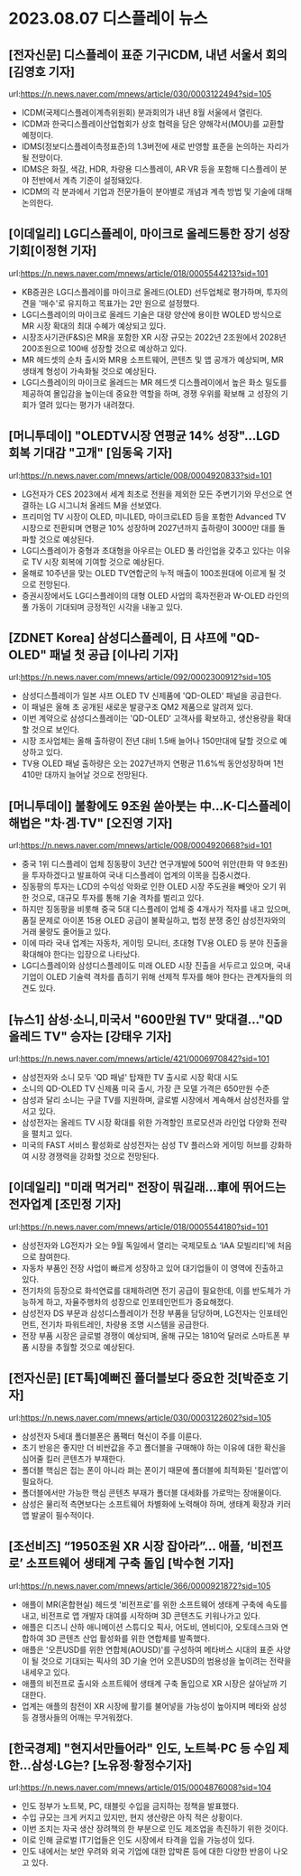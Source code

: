 # 2023.08.07 디스플레이 뉴스

## [전자신문] 디스플레이 표준 기구ICDM, 내년 서울서 회의 [김영호 기자]
url:https://n.news.naver.com/mnews/article/030/0003122494?sid=105
- ICDM(국제디스플레이계측위원회) 분과회의가 내년 8월 서울에서 열린다.
- ICDM과 한국디스플레이산업협회가 상호 협력을 담은 양해각서(MOU)를 교환할 예정이다.
- IDMS(정보디스플레이측정표준)의 1.3버전에 새로 반영할 표준을 논의하는 자리가 될 전망이다.
- IDMS은 화질, 색감, HDR, 차량용 디스플레이, AR·VR 등을 포함해 디스플레이 분야 전반에서 계측 기준이 설정돼있다.
- ICDM의 각 분과에서 기업과 전문가들이 분야별로 개념과 계측 방법 및 기술에 대해 논의한다.

## [이데일리] LG디스플레이, 마이크로 올레드통한 장기 성장 기회[이정현 기자]
url:https://n.news.naver.com/mnews/article/018/0005544213?sid=101
- KB증권은 LG디스플레이를 마이크로 올레드(OLED) 선두업체로 평가하며, 투자의견을 '매수'로 유지하고 목표가는 2만 원으로 설정했다.
- LG디스플레이의 마이크로 올레드 기술은 대량 양산에 용이한 WOLED 방식으로 MR 시장 확대의 최대 수혜가 예상되고 있다.
- 시장조사기관(F&S)은 MR을 포함한 XR 시장 규모는 2022년 2조원에서 2028년 200조원으로 100배 성장할 것으로 예상하고 있다.
- MR 헤드셋의 순차 출시와 MR용 소프트웨어, 콘텐츠 및 앱 공개가 예상되며, MR 생태계 형성이 가속화될 것으로 예상된다.
- LG디스플레이의 마이크로 올레드는 MR 헤드셋 디스플레이에서 높은 화소 밀도를 제공하여 몰입감을 높이는데 중요한 역할을 하며, 경쟁 우위를 확보해 고 성장의 기회가 열려 있다는 평가가 내려졌다.

## [머니투데이] "OLEDTV시장 연평균 14% 성장"...LGD 회복 기대감 "고개" [임동욱 기자]
url:https://n.news.naver.com/mnews/article/008/0004920833?sid=101
- LG전자가 CES 2023에서 세계 최초로 전원을 제외한 모든 주변기기와 무선으로 연결하는 LG 시그니처 올레드 M을 선보였다.
- 프리미엄 TV 시장이 OLED, 미니LED, 마이크로LED 등을 포함한 Advanced TV 시장으로 전환되며 연평균 10% 성장하며 2027년까지 출하량이 3000만 대를 돌파할 것으로 예상된다.
- LG디스플레이가 중형과 초대형을 아우르는 OLED 풀 라인업을 갖추고 있다는 이유로 TV 시장 회복에 기여할 것으로 예상된다.
- 올해로 10주년을 맞는 OLED TV연합군의 누적 매출이 100조원대에 이르게 될 것으로 전망된다.
- 증권시장에서도 LG디스플레이의 대형 OLED 사업의 흑자전환과 W-OLED 라인의 풀 가동이 기대되며 긍정적인 시각을 내놓고 있다.

## [ZDNET Korea] 삼성디스플레이, 日 샤프에 "QD-OLED" 패널 첫 공급 [이나리 기자]
url:https://n.news.naver.com/mnews/article/092/0002300912?sid=105
- 삼성디스플레이가 일본 샤프 OLED TV 신제품에 'QD-OLED' 패널을 공급한다.
- 이 패널은 올해 초 공개된 새로운 발광구조 QM2 제품으로 알려져 있다.
- 이번 계약으로 삼성디스플레이는 'QD-OLED' 고객사를 확보하고, 생산용량을 확대할 것으로 보인다.
- 시장 조사업체는 올해 출하량이 전년 대비 1.5배 늘어나 150만대에 달할 것으로 예상하고 있다.
- TV용 OLED 패널 출하량은 오는 2027년까지 연평균 11.6%씩 동안성장하며 1천410만 대까지 늘어날 것으로 전망된다.

## [머니투데이] 불황에도 9조원 쏟아붓는 中…K-디스플레이 해법은 "차·겜·TV" [오진영 기자]
url:https://n.news.naver.com/mnews/article/008/0004920668?sid=101
- 중국 1위 디스플레이 업체 징동팡이 3년간 연구개발에 500억 위안(한화 약 9조원)을 투자하겠다고 발표하여 국내 디스플레이 업계의 이목을 집중시켰다.
- 징동팡의 투자는 LCD의 수익성 악화로 인한 OLED 시장 주도권을 빼앗아 오기 위한 것으로, 대규모 투자를 통해 기술 격차를 벌리고 있다.
- 하지만 징동팡을 비롯해 중국 5대 디스플레이 업체 중 4개사가 적자를 내고 있으며, 품질 문제로 아이폰 15용 OLED 공급이 불확실하고, 법정 분쟁 중인 삼성전자와의 거래 물량도 줄어들고 있다.
- 이에 따라 국내 업계는 자동차, 게이밍 모니터, 초대형 TV용 OLED 등 분야 진출을 확대해야 한다는 입장으로 나타났다.
- LG디스플레이와 삼성디스플레이도 미래 OLED 시장 진출을 서두르고 있으며, 국내 기업이 OLED 기술력 격차를 좁히기 위해 선제적 투자를 해야 한다는 관계자들의 의견도 있다.

## [뉴스1] 삼성·소니,미국서 "600만원 TV" 맞대결…"QD 올레드 TV" 승자는 [강태우 기자]
url:https://n.news.naver.com/mnews/article/421/0006970842?sid=101
- 삼성전자와 소니 모두 'QD 패널' 탑재한 TV 출시로 시장 확대 시도
- 소니의 QD-OLED TV 신제품 미국 출시, 가장 큰 모델 가격은 650만원 수준
- 삼성과 달리 소니는 구글 TV를 지원하며, 글로벌 시장에서 계속해서 삼성전자를 앞서고 있다.
- 삼성전자는 올레드 TV 시장 확대를 위한 가격할인 프로모션과 라인업 다양화 전략을 펼치고 있다.
- 미국의 FAST 서비스 활성화로 삼성전자는 삼성 TV 플러스와 게이밍 허브를 강화하여 시장 경쟁력을 강화할 것으로 전망된다.

## [이데일리] "미래 먹거리" 전장이 뭐길래…車에 뛰어드는 전자업계 [조민정 기자]
url:https://n.news.naver.com/mnews/article/018/0005544180?sid=101
- 삼성전자와 LG전자가 오는 9월 독일에서 열리는 국제모토쇼 ‘IAA 모빌리티’에 처음으로 참여한다.
- 자동차 부품인 전장 사업이 빠르게 성장하고 있어 대기업들이 이 영역에 진출하고 있다.
- 전기차의 등장으로 화석연료를 대체하려면 전기 공급이 필요한데, 이를 반도체가 가능하게 하고, 자율주행차의 성장으로 인포테인먼트가 중요해졌다.
- 삼성전자 DS 부문과 삼성디스플레이가 전장 부품을 담당하며, LG전자는 인포테인먼트, 전기차 파워트레인, 차량용 조명 시스템을 공급한다.
- 전장 부품 시장은 글로벌 경쟁이 예상되며, 올해 규모는 1810억 달러로 스마트폰 부품 시장을 추월할 것으로 예상된다.

## [전자신문] [ET톡]예뻐진 폴더블보다 중요한 것[박준호 기자]
url:https://n.news.naver.com/mnews/article/030/0003122602?sid=105
- 삼성전자 5세대 폴더블폰은 폼팩터 혁신이 주를 이룬다. 
- 초기 반응은 좋지만 더 비싼값을 주고 폴더블을 구매해야 하는 이유에 대한 확신을 심어줄 킬러 콘텐츠가 부재한다. 
- 폴더블 핵심은 접는 폰이 아니라 펴는 폰이기 때문에 폴더블에 최적화된 '킬러앱'이 필요하다. 
- 폴더블에서만 가능한 핵심 콘텐츠 부재가 폴더블 대세화를 가로막는 장애물이다. 
- 삼성은 물리적 측면보다는 소프트웨어 차별화에 노력해야 하며, 생태계 확장과 키러앱 발굴이 필수적이다.

## [조선비즈] “1950조원 XR 시장 잡아라”… 애플, ‘비전프로’ 소프트웨어 생태계 구축 돌입 [박수현 기자]
url:https://n.news.naver.com/mnews/article/366/0000921872?sid=105
- 애플이 MR(혼합현실) 헤드셋 '비전프로'를 위한 소프트웨어 생태계 구축에 속도를 내고, 비전프로 앱 개발자 대여를 시작하며 3D 콘텐츠도 키워나가고 있다.
- 애플은 디즈니 산하 애니메이션 스튜디오 픽사, 어도비, 엔비디아, 오토데스크와 연합하여 3D 콘텐츠 산업 활성화를 위한 연합체를 발족했다.
- 애플은 '오픈USD를 위한 연합체(AOUSD)'를 구성하여 메타버스 시대의 표준 사양이 될 것으로 기대되는 픽사의 3D 기술 언어 오픈USD의 범용성을 높이려는 전략을 내세우고 있다.
- 애플의 비전프로 출시와 소프트웨어 생태계 구축 돌입으로 XR 시장은 살아날까 기대한다.
- 업계는 애플의 참전이 XR 시장에 활기를 불어넣을 가능성이 높아지며 메타와 삼성 등 경쟁사들의 어깨는 무거워졌다.

## [한국경제] "현지서만들어라" 인도, 노트북·PC 등 수입 제한…삼성·LG는? [노유정∙황정수기자]
url:https://n.news.naver.com/mnews/article/015/0004876008?sid=104
- 인도 정부가 노트북, PC, 태블릿 수입을 금지하는 정책을 발표했다.
- 수입 규모는 크게 커지고 있지만, 현지 생산량은 아직 적은 상황이다.
- 이번 조치는 자국 생산 장려책의 한 부분으로 인도 제조업을 촉진하기 위한 것이다.
- 이로 인해 글로벌 IT기업들은 인도 시장에서 타격을 입을 가능성이 있다.
- 인도 내에서는 보안 우려와 외국 기업에 대한 압박론 등에 대한 다양한 반응이 나오고 있다.